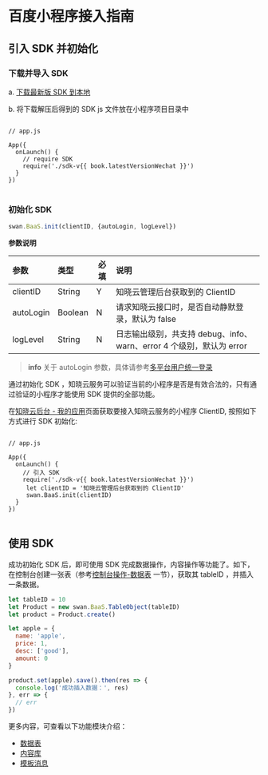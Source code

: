 # 百度小程序接入指南

## 引入 SDK 并初始化

### 下载并导入 SDK

a. [下载最新版 SDK 到本地](../download-sdk.md)

b. 将下载解压后得到的 SDK js 文件放在小程序项目目录中

<pre>
<code class="lang-js">
// app.js

App({
  onLaunch() {
    // require SDK
    require('./sdk-v{{ book.latestVersionWechat }}')
  }
})
</code>
</pre>

### 初始化 SDK

```javascript
swan.BaaS.init(clientID, {autoLogin, logLevel})
```

**参数说明**

| 参数          | 类型    | 必填 | 说明         |
| :------------ | :------| ---- | :----------- |
| clientID      | String |   Y   | 知晓云管理后台获取到的 ClientID |
| autoLogin     | Boolean |   N   | 请求知晓云接口时，是否自动静默登录，默认为 false |
| logLevel      | String |   N   | 日志输出级别，共支持 debug、info、warn、error 4 个级别，默认为 error|

> **info**
> 关于 autoLogin 参数，具体请参考[多平台用户统一登录](./signin-signout.md#多平台用户统一登录)

通过初始化 SDK ，知晓云服务可以验证当前的小程序是否是有效合法的，只有通过验证的小程序才能使用 SDK 提供的全部功能。

在[知晓云后台 - 我的应用](https://cloud.minapp.com/admin/profile/)页面获取要接入知晓云服务的小程序 ClientID, 按照如下方式进行 SDK 初始化:

<pre>
<code class="lang-js">
// app.js

App({
  onLaunch() {
    // 引入 SDK
    require('./sdk-v{{ book.latestVersionWechat }}')
     let clientID = '知晓云管理后台获取到的 ClientID'
     swan.BaaS.init(clientID)
  }
})
</code>
</pre>

<!-- 暂不显示 -->
<!-- ### 完成服务器域名配置 -->
<!--  -->
<!-- 在[这里](/newbies/README.md#小程序第三方授权以及服务器域名配置)可查看详细的配置方法。 -->


## 使用 SDK

成功初始化 SDK 后，即可使用 SDK 完成数据操作，内容操作等功能了。如下，在控制台创建一张表（参考[控制台操作-数据表](../dashboard/schema.md) 一节），获取其 tableID ，并插入一条数据。

```js
let tableID = 10
let Product = new swan.BaaS.TableObject(tableID)
let product = Product.create()

let apple = {
  name: 'apple',
  price: 1,
  desc: ['good'],
  amount: 0
}

product.set(apple).save().then(res => {
  console.log('成功插入数据：', res)
}, err => {
  // err
})
```

更多内容，可查看以下功能模块介绍：

* [数据表](../schema/README.md)
* [内容库](../content/README.md)
* [模板消息](./template-message.md)
